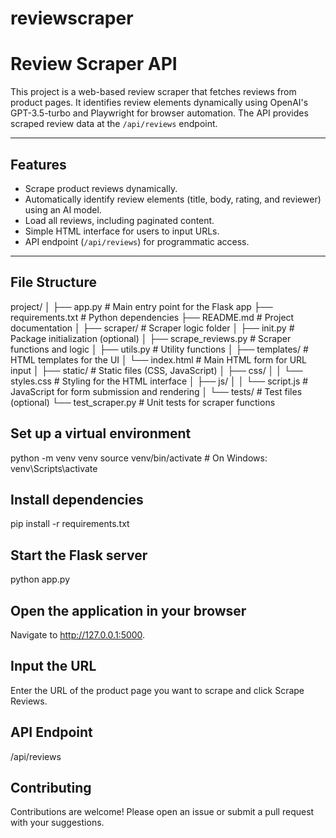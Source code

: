 # reviewscraper
# Review Scraper API

This project is a web-based review scraper that fetches reviews from product pages. It identifies review elements dynamically using OpenAI's GPT-3.5-turbo and Playwright for browser automation. The API provides scraped review data at the `/api/reviews` endpoint.

---

## Features

- Scrape product reviews dynamically.
- Automatically identify review elements (title, body, rating, and reviewer) using an AI model.
- Load all reviews, including paginated content.
- Simple HTML interface for users to input URLs.
- API endpoint (`/api/reviews`) for programmatic access.

---

## File Structure

project/ │ ├── app.py # Main entry point for the Flask app ├── requirements.txt # Python dependencies ├── README.md # Project documentation │ ├── scraper/ # Scraper logic folder │ ├── init.py # Package initialization (optional) │ ├── scrape_reviews.py # Scraper functions and logic │ ├── utils.py # Utility functions │ ├── templates/ # HTML templates for the UI │ └── index.html # Main HTML form for URL input │ ├── static/ # Static files (CSS, JavaScript) │ ├── css/ │ │ └── styles.css # Styling for the HTML interface │ ├── js/ │ │ └── script.js # JavaScript for form submission and rendering │ └── tests/ # Test files (optional) └── test_scraper.py # Unit tests for scraper functions

## Set up a virtual environment

python -m venv venv
source venv/bin/activate   # On Windows: venv\Scripts\activate

## Install dependencies

pip install -r requirements.txt

## Start the Flask server

python app.py

## Open the application in your browser
Navigate to http://127.0.0.1:5000.

## Input the URL
Enter the URL of the product page you want to scrape and click Scrape Reviews.

## API Endpoint
/api/reviews

## Contributing
Contributions are welcome! Please open an issue or submit a pull request with your suggestions.
